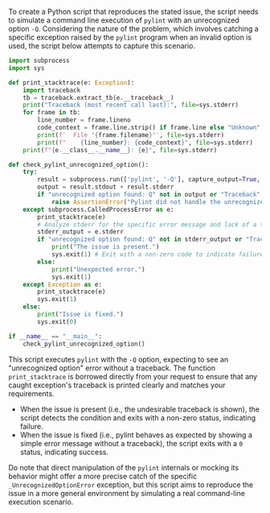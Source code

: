 To create a Python script that reproduces the stated issue, the script needs to simulate a command line execution of `pylint` with an unrecognized option `-Q`. Considering the nature of the problem, which involves catching a specific exception raised by the `pylint` program when an invalid option is used, the script below attempts to capture this scenario.

```python
import subprocess
import sys

def print_stacktrace(e: Exception):
    import traceback
    tb = traceback.extract_tb(e.__traceback__)
    print("Traceback (most recent call last):", file=sys.stderr)
    for frame in tb:
        line_number = frame.lineno
        code_context = frame.line.strip() if frame.line else "Unknown"
        print(f'  File "{frame.filename}"', file=sys.stderr)
        print(f"    {line_number}: {code_context}", file=sys.stderr)
    print(f"{e.__class__.__name__}: {e}", file=sys.stderr)

def check_pylint_unrecognized_option():
    try:
        result = subprocess.run(['pylint', '-Q'], capture_output=True, text=True, check=True)
        output = result.stdout + result.stderr
        if "unrecognized option found: Q" not in output or "Traceback" in output:
            raise AssertionError("Pylint did not handle the unrecognized option as expected.")
    except subprocess.CalledProcessError as e:
        print_stacktrace(e)
        # Analyze stderr for the specific error message and lack of a traceback for a more accurate assertion
        stderr_output = e.stderr
        if "unrecognized option found: Q" not in stderr_output or "Traceback" not in stderr_output:
            print("The issue is present.")
            sys.exit(1) # Exit with a non-zero code to indicate failure
        else:
            print("Unexpected error.")
            sys.exit(1)
    except Exception as e:
        print_stacktrace(e)
        sys.exit(1)
    else:
        print("Issue is fixed.")
        sys.exit(0)

if __name__ == "__main__":
    check_pylint_unrecognized_option()
```

This script executes `pylint` with the `-Q` option, expecting to see an "unrecognized option" error without a traceback. The function `print_stacktrace` is borrowed directly from your request to ensure that any caught exception's traceback is printed clearly and matches your requirements.

- When the issue is present (i.e., the undesirable traceback is shown), the script detects the condition and exits with a non-zero status, indicating failure.
- When the issue is fixed (i.e., pylint behaves as expected by showing a simple error message without a traceback), the script exits with a `0` status, indicating success.

Do note that direct manipulation of the `pylint` internals or mocking its behavior might offer a more precise catch of the specific `_UnrecognizedOptionError` exception, but this script aims to reproduce the issue in a more general environment by simulating a real command-line execution scenario.